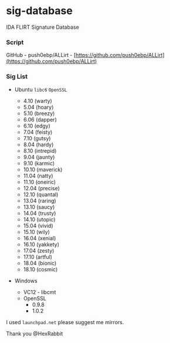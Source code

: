 # sig-database
IDA FLIRT Signature Database


### Script
GitHub - push0ebp/ALLirt - [https://github.com/push0ebp/ALLirt](https://github.com/push0ebp/ALLirt)

### Sig List

* Ubuntu `libc6` `OpenSSL`
  * 4.10 (warty)
  * 5.04 (hoary)
  * 5.10 (breezy)
  * 6.06 (dapper)
  * 6.10 (edgy)
  * 7.04 (feisty)
  * 7.10 (gutsy)
  * 8.04 (hardy)
  * 8.10 (intrepid)
  * 9.04 (jaunty)
  * 9.10 (karmic)
  * 10.10 (maverick)
  * 11.04 (natty)
  * 11.10 (oneiric)
  * 12.04 (precise)
  * 12.10 (quantal)
  * 13.04 (raring)
  * 13.10 (saucy)
  * 14.04 (trusty)
  * 14.10 (utopic)
  * 15.04 (vivid)
  * 15.10 (wily)
  * 16.04 (xenial)
  * 16.10 (yakkety)
  * 17.04 (zesty)
  * 17.10 (artful)
  * 18.04 (bionic)
  * 18.10 (cosmic)

* Windows
    * VC12 - libcmt
    * OpenSSL
      * 0.9.8
      * 1.0.2

I used `launchpad.net`
please suggest me mirrors.

Thank you @HexRabbit



